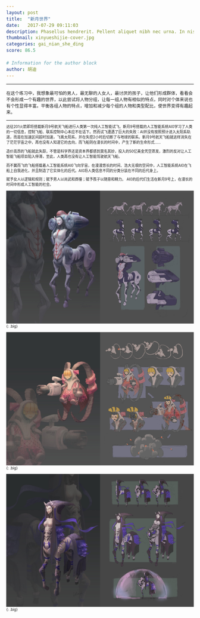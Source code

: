 ```yaml
---
layout: post
title:  "新月世界"
date:   2017-07-29 09:11:03
description: Phasellus hendrerit. Pellent aliquet nibh nec urna. In nis aliquet vel, dapibus id,mattis.
thumbnail: xinyueshijie-cover.jpg
categories: gai_nian_she_ding
score: 86.5

# Information for the author block
author: 胡迪
---
```


- - -

<small>在这个练习中，我想象最可怕的男人，最无聊的人女人，最讨厌的孩子，让他们形成群体，看看会不会形成一个有趣的世界，以此尝试将人物分组，让每一组人物有相似的特点，同时对个体来说也有个性显得丰富。平衡各组人物的特点，增加和减少每个组的人物和类型配比，使世界变得有趣起来。<small>

- - -

远征201火箭即将搭载新月9号航天飞船进行人类第一次纯人工智能试飞。新月9号搭载的人工智能系统AI0学习了人类的一切信息，控制飞船、联系控制中心本应不在话下。然而试飞遭遇了巨大的失败：AI并没有按照预计进入太阳系轨道，而是在加速区间超时加速，飞离太阳系，并在失控2小时后切断了与地球的联系。新月9号航天飞船就这样消失在了茫茫宇宙之中，再也没有人知道它的去向，而飞船则在漫长的时间中，产生了新的生命形式……

造价高昂的飞船就此失踪，不管是科学界还是资本界都感到莫名其妙，投入的50亿美金凭空蒸发，激烈的反对让人工智能飞船项目陷入停滞，至此，人类再也没有让人工智能驾驶航天飞船。

而不翼而飞的飞船搭载着人工智能系统AI0飞向宇宙，在漫漫悠长的时间、浩大无垠的空间中，人工智能系统AI0在飞船上自我进化，并且制造了它实体化的后代。AI0将人类信息不同的分类分装在不同的后代身上。

赋予女人以逻辑和规则；赋予男人以尚武和莽撞；赋予孩子以随意和精力。
AI0的后代们生活在新月9号上，在漫长的时间中形成人工智能的社会。 


![TEST](/assets/img/xinyueshijie/pic01.jpg){: .big}

![TEST](/assets/img/xinyueshijie/pic02.jpg){: .big}

![TEST](/assets/img/xinyueshijie/pic03.jpg){: .big}

[daringfireball.net]: http://daringfireball.net/projects/markdown/syntax#link

